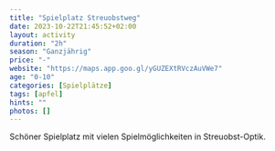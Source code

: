 ```yaml
---
title: "Spielplatz Streuobstweg"
date: 2023-10-22T21:45:52+02:00
layout: activity
duration: "2h"
season: "Ganzjährig"
price: "-"
website: "https://maps.app.goo.gl/yGUZEXtRVczAuVWe7"
age: "0-10"
categories: [Spielplätze]
tags: [apfel]
hints: ""
photos: []
---
```

Schöner Spielplatz mit vielen Spielmöglichkeiten in Streuobst-Optik.